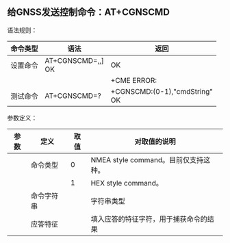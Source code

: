 ## 给GNSS发送控制命令：AT+CGNSCMD

语法规则：

| 命令类型 | 语法                                                     | 返回                              |
| -------- | -------------------------------------------------------- | --------------------------------- |
| 设置命令 | AT+CGNSCMD=<cmdType>,<cmdString>,<CmdHeadString>] <br>OK | OK                                |
|          |                                                          | +CME ERROR:<err>                  |
| 测试命令 | AT+CGNSCMD=?                                             | +CGNSCMD:(0-1),"cmdString" <br>OK |

 

参数定义：

| 参数            | 定义       | 取值 | 对取值的说明                           |
| --------------- | ---------- | ---- | -------------------------------------- |
| <cmdType>       | 命令类型   | 0    | NMEA style command。目前仅支持这种。   |
|                 |            | 1    | HEX style command。                    |
| <cmdString>     | 命令字符串 |      | 字符串类型                             |
| <CmdHeadString> | 应答特征   |      | 填入应答的特征字符，用于捕获命令的结果 |
